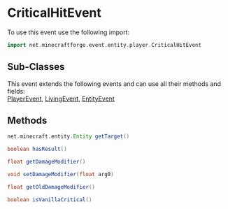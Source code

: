 # CriticalHitEvent

To use this event use the following import:
```groovy
import net.minecraftforge.event.entity.player.CriticalHitEvent
```

## Sub-Classes
This event extends the following events and can use all their methods and fields: <br>
[PlayerEvent](player_event.md), [LivingEvent](living_event.md), [EntityEvent](entity_event.md)

## Methods
```groovy
net.minecraft.entity.Entity getTarget()
```

```groovy
boolean hasResult()
```

```groovy
float getDamageModifier()
```

```groovy
void setDamageModifier(float arg0)
```

```groovy
float getOldDamageModifier()
```

```groovy
boolean isVanillaCritical()
```

